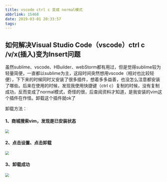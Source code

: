 ```yaml
---
title: vscode ctrl c 变成 normal模式
abbrlink: 15468
date: 2019-03-01 20:33:57
tags:
---
```








## 如何解决Visual Studio Code（vscode）ctrl c /v/x(插入)变为Insert问题

虽然sublime、vscode、HBuilder、webStorm都有用过，但是觉得sublime较为轻量简便，一直都以sublime为主，这段时间突然想用vscode（相对也比较轻便），下下来的时候同时又安装了很多插件，想着多多益善，也没怎么注意都安装了哪些。后来在使用的时候，发现我使用快捷键（ctrl c）复制的时候，没有复制成功，反而变成了normal模式，奇怪的很，后查阅资料才知道，是我安装的vim这个插件在作怪。卸载这个插件就ok了

<!--more-->

卸载方法：

#### 1、商城搜索vim，发现是已安装状态

<img src="/vscode-ctrl-c-变成-normal模式/1.png" style="zoom:75%;" />

#### 2、点击设置、点击卸载

<img src="/vscode-ctrl-c-变成-normal模式/2.png" style="zoom:75%;" />

#### 3、卸载成功

<img src="/vscode-ctrl-c-变成-normal模式/3.png" style="zoom:75%;" />